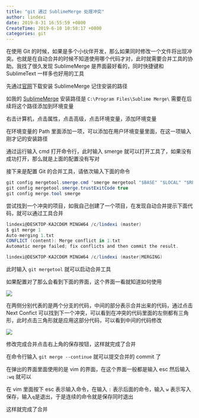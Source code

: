 ```yaml
---
title: "git 通过 SublimeMerge 处理冲突"
author: lindexi
date: 2019-8-31 16:55:59 +0800
CreateTime: 2019-6-10 10:58:17 +0800
categories: git
---
```


在使用 Git 的时候，如果是多个小伙伴开发，那么如果同时修改一个文件将出现冲突。也就是在自动合并的时候不知道使用哪个代码才对，此时就需要合并工具的协助。我找了很久发现 SublimeMerge 是界面最好看的，同时快捷键和 SublimeText 一样多也好用的工具

<!--more-->



先通过[官网](https://www.sublimemerge.com/)下载安装 SublimeMerge 记住安装的路径

如我的 [SublimeMerge](https://www.sublimemerge.com/) 安装路径是 `C:\Program Files\Sublime Merge\` 需要在后续将这个路径添加到环境变量

右击计算机，点击属性，点击高级，点击环境变量，添加环境变量

在环境变量的 Path 里面添加一项，可以添加在用户环境变量里面，在这一项输入刚才记的安装路径

通过运行输入 cmd 打开命令行，此时输入 smerge 就可以打开工具了，如果没有成功打开，那么就是上面的配置没有写对

接下来是配置 Git 的合并工具，请依次输入下面的命令

```csharp
git config mergetool.smerge.cmd 'smerge mergetool "$BASE" "$LOCAL" "$REMOTE" -o "$MERGED"'
git config mergetool.smerge.trustExitCode true
git config merge.tool smerge
```

尝试找到一个冲突的项目，如我自己创建了一个项目，在发现自动合并提示下面代码，就可以通过工具合并

```csharp
lindexi@DESKTOP-KA2CD6M MINGW64 /c/lindexi (master)
$ git merge 1
Auto-merging 1.txt
CONFLICT (content): Merge conflict in 1.txt
Automatic merge failed; fix conflicts and then commit the result.

lindexi@DESKTOP-KA2CD6M MINGW64 /c/lindexi (master|MERGING)

```

此时输入 `git mergetool` 就可以启动合并工具

如果配置对了那么会看到下面的界面，这个界面一看就知道如何使用

<!-- ![](image/git 通过 SublimeMerge 处理冲突/git 通过 SublimeMerge 处理冲突0.png) -->

![](http://image.acmx.xyz/lindexi%2F2019610105842945)

在两侧分别代表的是两个分支的代码，中间的部分表示合并出来的代码，通过点击 Next Confict 可以找到下一个冲突，可以看到在冲突的代码里面的左侧都有三角形，此时点击三角形就是应用这部分代码，可以看到中间的代码修改

<!-- ![](image/git 通过 SublimeMerge 处理冲突/git 通过 SublimeMerge 处理冲突1.png) -->

![](http://image.acmx.xyz/lindexi%2F201961011118256)

修改完成合并点击右上角的保存按钮，这样就完成了合并

在命令行输入 `git merge --continue` 就可以提交合并的 commit 了

在弹出的界面里面使用的是 vim 的界面，在这个界面一般都是输入 esc 然后输入 `:wq` 就可以

在 vim 里面按下 esc 表示输入命令，在输入 `:` 表示后面的命令，输入 `w` 表示写入保存，输入`q`是退出，于是连续的命令就是保存同时退出

这样就完成了合并

